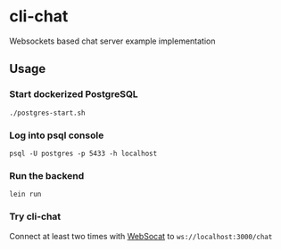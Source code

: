 # cli-chat

Websockets based chat server example implementation

## Usage

### Start dockerized PostgreSQL
```shell
./postgres-start.sh
```
    
### Log into psql console
```shell
psql -U postgres -p 5433 -h localhost
```

### Run the backend
```shell
lein run
```

### Try cli-chat

Connect at least two times with [WebSocat](https://github.com/vi/websocat/releases) to `ws://localhost:3000/chat`
